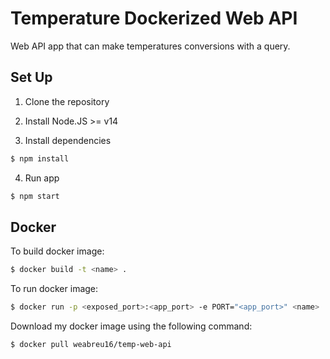 # Temperature Dockerized Web API
Web API app that can make temperatures conversions with a query.

## Set Up

1. Clone the repository

2. Install Node.JS >= v14

3. Install dependencies
```bash
$ npm install
```

4. Run app
```bash
$ npm start
```

## Docker
To build docker image:
```bash
$ docker build -t <name> .
```

To run docker image:
```bash
$ docker run -p <exposed_port>:<app_port> -e PORT="<app_port>" <name>
```

Download my docker image using the following command:
```bash
$ docker pull weabreu16/temp-web-api
```

